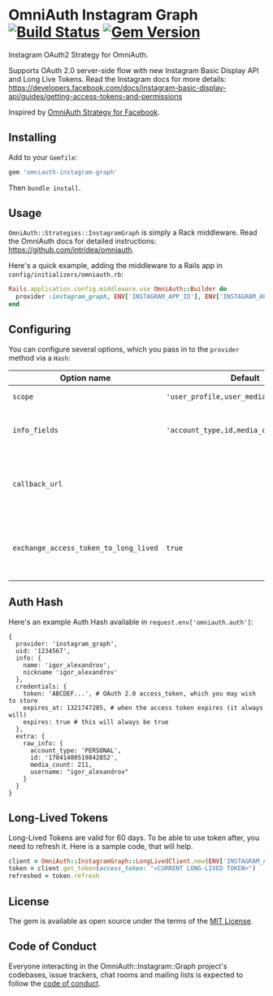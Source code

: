 # OmniAuth Instagram Graph &nbsp;[![Build Status](https://secure.travis-ci.org/jetrockets/omniauth-instagram-graph.svg?branch=master)](https://travis-ci.org/jetrockets/omniauth-instagram-graph) [![Gem Version](https://img.shields.io/gem/v/omniauth-instagram-graph.svg)](https://rubygems.org/gems/omniauth-instagram-graph)

Instagram OAuth2 Strategy for OmniAuth.

Supports OAuth 2.0 server-side flow with new Instagram Basic Display API and Long Live Tokens. Read the Instagram docs for more details: https://developers.facebook.com/docs/instagram-basic-display-api/guides/getting-access-tokens-and-permissions

Inspired by [OmniAuth Strategy for Facebook](https://github.com/simi/omniauth-facebook).

## Installing

Add to your `Gemfile`:

```ruby
gem 'omniauth-instagram-graph'
```

Then `bundle install`.

## Usage

`OmniAuth::Strategies::InstagramGraph` is simply a Rack middleware. Read the OmniAuth docs for detailed instructions: https://github.com/intridea/omniauth.

Here's a quick example, adding the middleware to a Rails app in `config/initializers/omniauth.rb`:

```ruby
Rails.application.config.middleware.use OmniAuth::Builder do
  provider :instagram_graph, ENV['INSTAGRAM_APP_ID'], ENV['INSTAGRAM_APP_SECRET']
end
```

## Configuring

You can configure several options, which you pass in to the `provider` method via a `Hash`:

| Option name                         | Default                              | Description                                                                                                                    |
|-------------------------------------|--------------------------------------|---------------------------------------------------------------------------------------------------------------------------------------------------------------------------------------------------------------------------------------------------------------------------|
| `scope`                               | `'user_profile,user_media'`          | A comma-separated list of permissions you want to request from the user.                                                                                                                                                                                                  |
| `info_fields`                         | `'account_type,id,media_count,username'` | A comma-separated list of fields should be returned when getting the user's info (see more https://developers.facebook.com/docs/instagram-basic-display-api/reference/user).                                                                                              |
| `callback_url`                        |                                      | Specify a custom callback URL used during the server-side flow. Note this must be allowed by your app configuration on Facebook (see 'Valid OAuth redirect URIs' under the 'Basic Display' settings section in the configuration for your Facebook app for more details). |
| `exchange_access_token_to_long_lived` | `true`                                 | Should `access_token` be exchanged to a Long-Lived token during callback phase of OmniAuth (see more about Long-Lived tokens here: https://developers.facebook.com/docs/instagram-basic-display-api/guides/long-lived-access-tokens)                                      |


## Auth Hash

Here's an example Auth Hash available in `request.env['omniauth.auth']`:

```
{
  provider: 'instagram_graph',
  uid: '1234567',
  info: {
    name: 'igor_alexandrov',
    nickname 'igor_alexandrov'
  },
  credentials: {
    token: 'ABCDEF...', # OAuth 2.0 access_token, which you may wish to store
    expires_at: 1321747205, # when the access token expires (it always will)
    expires: true # this will always be true
  },
  extra: {
    raw_info: {
      account_type: 'PERSONAL',
      id: '17841400519842852',
      media_count: 211,
      username: "igor_alexandrov"     
    }
  }
}
```

## Long-Lived Tokens

Long-Lived Tokens are valid for 60 days. To be able to use token after, you need to refresh it. Here is a sample code, that will help.


``` ruby
client = OmniAuth::InstagramGraph::LongLivedClient.new(ENV['INSTAGRAM_APP_ID'], ENV['INSTAGRAM_APP_SECRET'])
token = client.get_token(access_token: "<CURRENT LONG-LIVED TOKEN>")
refreshed = token.refresh
```

## License

The gem is available as open source under the terms of the [MIT License](https://opensource.org/licenses/MIT).

## Code of Conduct

Everyone interacting in the OmniAuth::Instagram::Graph project's codebases, issue trackers, chat rooms and mailing lists is expected to follow the [code of conduct](https://github.com/[USERNAME]/omniauth-instagram-graph/blob/master/CODE_OF_CONDUCT.md).
